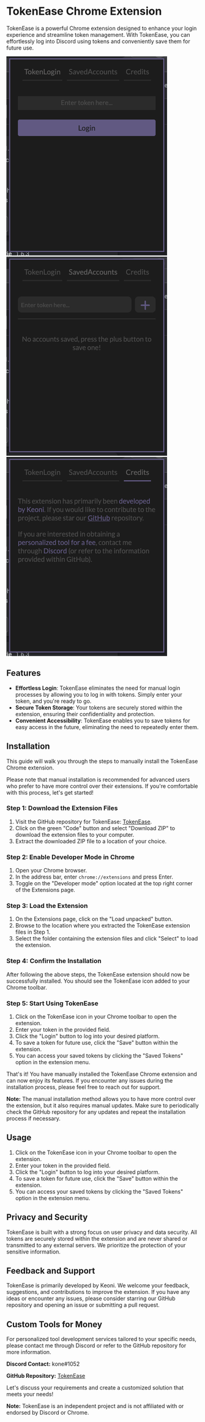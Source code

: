 # TokenEase Chrome Extension

TokenEase is a powerful Chrome extension designed to enhance your login experience and streamline token management. With TokenEase, you can effortlessly log into Discord using tokens and conveniently save them for future use.

![Image 1](https://raw.githubusercontent.com/keoni-gt/TokenEase/main/images/p1.png) ![Image 2](https://raw.githubusercontent.com/keoni-gt/TokenEase/main/images/p2.png) ![Image 3](https://raw.githubusercontent.com/keoni-gt/TokenEase/main/images/p3.png)


## Features

- **Effortless Login**: TokenEase eliminates the need for manual login processes by allowing you to log in with tokens. Simply enter your token, and you're ready to go.
- **Secure Token Storage**: Your tokens are securely stored within the extension, ensuring their confidentiality and protection.
- **Convenient Accessibility**: TokenEase enables you to save tokens for easy access in the future, eliminating the need to repeatedly enter them.

## Installation

This guide will walk you through the steps to manually install the TokenEase Chrome extension.

Please note that manual installation is recommended for advanced users who prefer to have more control over their extensions. If you're comfortable with this process, let's get started!

### Step 1: Download the Extension Files

1. Visit the GitHub repository for TokenEase: [TokenEase](https://github.com/keoni-gt/TokenEase).
2. Click on the green "Code" button and select "Download ZIP" to download the extension files to your computer.
3. Extract the downloaded ZIP file to a location of your choice.

### Step 2: Enable Developer Mode in Chrome

1. Open your Chrome browser.
2. In the address bar, enter `chrome://extensions` and press Enter.
3. Toggle on the "Developer mode" option located at the top right corner of the Extensions page.

### Step 3: Load the Extension

1. On the Extensions page, click on the "Load unpacked" button.
2. Browse to the location where you extracted the TokenEase extension files in Step 1.
3. Select the folder containing the extension files and click "Select" to load the extension.

### Step 4: Confirm the Installation

After following the above steps, the TokenEase extension should now be successfully installed. You should see the TokenEase icon added to your Chrome toolbar.

### Step 5: Start Using TokenEase

1. Click on the TokenEase icon in your Chrome toolbar to open the extension.
2. Enter your token in the provided field.
3. Click the "Login" button to log into your desired platform.
4. To save a token for future use, click the "Save" button within the extension.
5. You can access your saved tokens by clicking the "Saved Tokens" option in the extension menu.

That's it! You have manually installed the TokenEase Chrome extension and can now enjoy its features. If you encounter any issues during the installation process, please feel free to reach out for support.

**Note:** The manual installation method allows you to have more control over the extension, but it also requires manual updates. Make sure to periodically check the GitHub repository for any updates and repeat the installation process if necessary.


## Usage

1. Click on the TokenEase icon in your Chrome toolbar to open the extension.
2. Enter your token in the provided field.
3. Click the "Login" button to log into your desired platform.
4. To save a token for future use, click the "Save" button within the extension.
5. You can access your saved tokens by clicking the "Saved Tokens" option in the extension menu.

## Privacy and Security

TokenEase is built with a strong focus on user privacy and data security. All tokens are securely stored within the extension and are never shared or transmitted to any external servers. We prioritize the protection of your sensitive information.

## Feedback and Support

TokenEase is primarily developed by Keoni. We welcome your feedback, suggestions, and contributions to improve the extension. If you have any ideas or encounter any issues, please consider starring our GitHub repository and opening an issue or submitting a pull request.

## Custom Tools for Money

For personalized tool development services tailored to your specific needs, please contact me through Discord or refer to the GitHub repository for more information.

**Discord Contact:** kone#1052

**GitHub Repository:** [TokenEase](https://github.com/keoni-gt/TokenEase)

Let's discuss your requirements and create a customized solution that meets your needs!

**Note:** TokenEase is an independent project and is not affiliated with or endorsed by Discord or Chrome.
